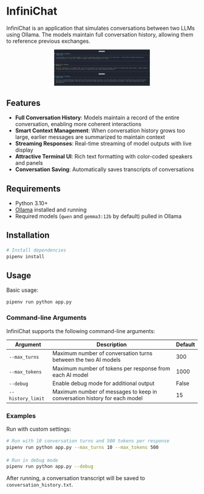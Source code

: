 # InfiniChat
InfiniChat is an application that simulates conversations between two LLMs using Ollama. The models maintain full conversation history, allowing them to reference previous exchanges.

<p align="center">
    <img src="https://github.com/richstokes/InfiniChat/blob/main/screenshot.png?raw=true" width="50%" alt="InfiniChat Screenshot">
</p>

## Features

- **Full Conversation History**: Models maintain a record of the entire conversation, enabling more coherent interactions
- **Smart Context Management**: When conversation history grows too large, earlier messages are summarized to maintain context
- **Streaming Responses**: Real-time streaming of model outputs with live display
- **Attractive Terminal UI**: Rich text formatting with color-coded speakers and panels
- **Conversation Saving**: Automatically saves transcripts of conversations

## Requirements

- Python 3.10+
- [Ollama](https://ollama.com/download) installed and running
- Required models (`qwen` and `gemma3:12b` by default) pulled in Ollama

## Installation

```bash
# Install dependencies
pipenv install
```

## Usage

Basic usage:
```bash
pipenv run python app.py
```

### Command-line Arguments

InfiniChat supports the following command-line arguments:

| Argument | Description | Default |
|----------|-------------|---------|
| `--max_turns` | Maximum number of conversation turns between the two AI models | 300 |
| `--max_tokens` | Maximum number of tokens per response from each AI model | 1000 |
| `--debug` | Enable debug mode for additional output | False |
| `--history_limit` | Maximum number of messages to keep in conversation history for each model | 15 |

### Examples

Run with custom settings:
```bash
# Run with 10 conversation turns and 500 tokens per response
pipenv run python app.py --max_turns 10 --max_tokens 500

# Run in debug mode
pipenv run python app.py --debug
```

After running, a conversation transcript will be saved to `conversation_history.txt`.
